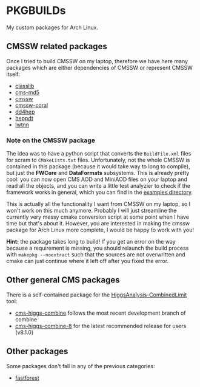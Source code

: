 # PKGBUILDs
My custom packages for Arch Linux.

## CMSSW related packages

Once I tried to build CMSSW on my laptop, therefore we have here many packages which are either dependencies of CMSSW or
represent CMSSW itself:

* [classlib](classlib)
* [cms-md5](cms-md5)
* [cmssw](cmssw)
* [cmssw-coral](cmssw-coral)
* [dd4hep](dd4hep)
* [heppdt](heppdt)
* [lwtnn](lwtnn)

### Note on the CMSSW package

The idea was to have a python script that converts the `BuildFile.xml` files for scram to `CMakeLists.txt` files.
Unfortunately, not the whole CMSSW is contained in this package (because it would take way to long to compile), but just
the **FWCore** and **DataFormats** subsystems. This is already pretty cool: you can now open CMS AOD and MiniAOD files
on your laptop and read all the objects, and you can write a little test analyzier to check if the framework works in
general, which you can find in the [examples directory](cmssw/examples).

This is actually all the functionality I want from CMSSW on my laptop, so I won't work on this much anymore. Probably I
will just streamline the currently very messy cmake conversion script at some point when I have time but that's about it.
However, you are interested in making the cmssw package for Arch Linux more complete, I would be happy to work with you!

**Hint:** the package takes long to build! If you get an error on the way because a requirement is missing, you should
relaunch the build process with `makepkg --noextract` such that the sources are not overwritten and cmake can just
continue where it left off after you fixed the error.


## Other general CMS packages

There is a self-contained package for the [HiggsAnalysis-CombinedLimit](https://github.com/cms-analysis/HiggsAnalysis-CombinedLimit) tool:

* [cms-higgs-combine](cms-higgs-combine) follows the most recent development branch of combine
* [cms-higgs-combine-8](cms-higgs-combine-8) for the latest recommended release for users (v8.1.0)

## Other packages

Some packages don't fall in any of the previous categories:

* [fastforest](fastforest)
